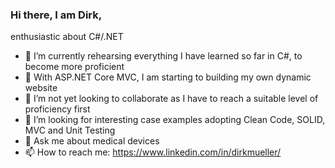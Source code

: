 ### Hi there, I am Dirk,

enthusiastic about C#/.NET
- 🔭 I’m currently rehearsing everything I have learned so far in C#, to become more proficient
- 🌱 With ASP.NET Core MVC, I am starting to building my own dynamic website
- 👯 I’m not yet looking to collaborate as I have to reach a suitable level of proficiency first
- 🤔 I’m looking for interesting case examples adopting Clean Code, SOLID, MVC and Unit Testing
- 💬 Ask me about medical devices
- 📫 How to reach me: https://www.linkedin.com/in/dirkmueller/
